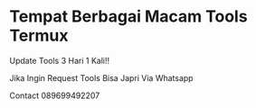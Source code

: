 # Tempat Berbagai Macam Tools Termux

Update Tools 3 Hari 1 Kali!!

Jika Ingin Request Tools Bisa Japri Via Whatsapp

Contact 089699492207
